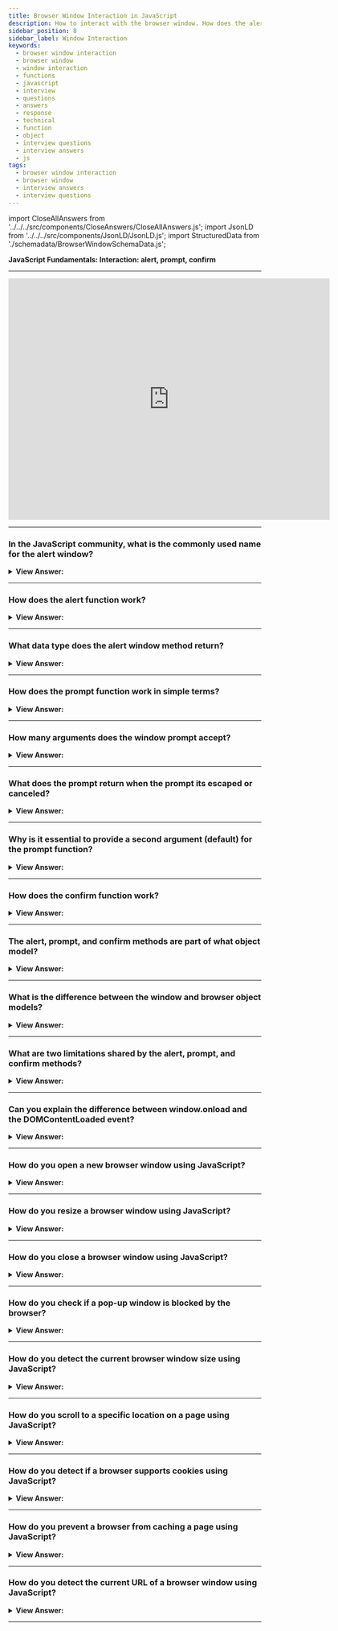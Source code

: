 ```yaml
---
title: Browser Window Interaction in JavaScript
description: How to interact with the browser window. How does the alert function work? How many arguments does the prompt function accept? Frontend Interview Questions
sidebar_position: 8
sidebar_label: Window Interaction
keywords:
  - browser window interaction
  - browser window
  - window interaction
  - functions
  - javascript
  - interview
  - questions
  - answers
  - response
  - technical
  - function
  - object
  - interview questions
  - interview answers
  - js
tags:
  - browser window interaction
  - browser window
  - interview answers
  - interview questions
---
```


import CloseAllAnswers from '../../../src/components/CloseAnswers/CloseAllAnswers.js';
import JsonLD from '../../../src/components/JsonLD/JsonLD.js';
import StructuredData from './schemadata/BrowserWindowSchemaData.js';

<JsonLD data={StructuredData} />

<head>
  <title>Browser Window Interaction | JavaScript Frontend Interview</title>
</head>

**JavaScript Fundamentals: Interaction: alert, prompt, confirm**

---

<div class='videoWrapper'>
<iframe
    width="640"
    height="480"
    src="https://www.youtube.com/embed/0a9rQQfgPh0"
    frameborder="0"
    allow="autoplay; encrypted-media"
    allowfullscreen
>
</iframe>
</div>

---

<CloseAllAnswers />

### In the JavaScript community, what is the commonly used name for the alert window?

<details>
  <summary><strong>View Answer:</strong></summary>
  <div>
  <div><strong>Interview Response:</strong> The JavaScript alert window is commonly referred to as an "alert box", "pop-up" or “modal.”</div>
  </div>
</details>

---

### How does the alert function work?

<details>
  <summary><strong>View Answer:</strong></summary>
  <div>
  <div><strong>Interview Response:</strong> The alert() function in JavaScript displays a pop-up window with a message to the user. The function takes a string argument which is the message to be displayed. The alert blocks further execution of the code until the user dismisses the alert by clicking "OK".
  </div><br />
  <div><strong className="codeExample">Code Example:</strong><br /><br />

  <div></div>

```js
alert('Hello, JavaScript!');
```

  </div>
  </div>
</details>

---

### What data type does the alert window method return?

<details>
  <summary><strong>View Answer:</strong></summary>
  <div>
  <div><strong>Interview Response:</strong> The alert() window method in JavaScript does not return a specific data type or value.
  </div>
  </div>
</details>

---

### How does the prompt function work in simple terms?

<details>
  <summary><strong>View Answer:</strong></summary>
  <div>
  <div><strong>Interview Response:</strong> It shows a window with text and a request for input, then returns a string.</div><br />
  <div><strong>Technical Response:</strong> The window prompt() in JavaScript displays a pop-up window with a message and an input field, allowing the user to input a value. The function returns the value entered by the user as a string, or null if the user cancels the prompt. The window prompt() takes two optional arguments: a message string to display and a default value for the input field.
  </div><br />
  <div><strong className="codeExample">Code Example:</strong><br /><br />

  <div></div>

```javascript
let userName = prompt("Please enter your name:", "Harry Potter");

if (userName) {
    console.log(`Hello, ${userName}!`);
} else {
    console.log("No name entered.");
}
```

In this example, the `prompt()` function displays a dialog box asking the user to enter their name. The text "Please enter your name:" is the prompt, and "Harry Potter" is the default input text. The function returns the input from the user as a string. If the user clicks "OK" without entering a name, or if the user clicks "Cancel", the function returns `null`.

Please **note** that `prompt()` is a method of the `window` object and only works in the browser environment, it won't work in server-side JavaScript environments like Node.js.

Also, the usage of `prompt` is not recommended for modern web development practices due to usability and user experience concerns. It blocks the browser interaction until the user responds which creates a bad user experience, and moreover, some browsers may also ignore these dialogs. Consider using more user-friendly interfaces like form controls or modal windows for user input.

  </div>
  </div>
</details>

---

### How many arguments does the window prompt accept?

<details>
  <summary><strong>View Answer:</strong></summary>
  <div>
  <div><strong>Interview Response:</strong> The window prompt accepts two arguments: a message to display and a default value for the input field.</div><br />
  <div><strong className="codeExample">Code Example:</strong><br /><br />

  <div></div>

```js
// the brackets denote that the parameter is not required 

result = prompt(title, [default]);
```

  </div>
  </div>
</details>

---

### What does the prompt return when the prompt its escaped or canceled?

<details>
  <summary><strong>View Answer:</strong></summary>
  <div>
  <div><strong>Interview Response:</strong> When the prompt is canceled or escaped, the window prompt returns null.</div>
  </div>
</details>

---

### Why is it essential to provide a second argument (default) for the prompt function?

<details>
  <summary><strong>View Answer:</strong></summary>
  <div>
  <div><strong>Interview Response:</strong> Providing a second argument, or default, for the prompt function in JavaScript is essential because it provides an initial value for the input field. This approach ensures that the browser (internet explorer) does not return undefined.
  </div><br />
  <div><strong>Technical Response:</strong> There is a chance that the user is using a browser such as Internet Explorer, which returns undefined if there is no default. This action could have ramifications that could affect the application adversely.
  </div>
  </div>
</details>

---

### How does the confirm function work?

<details>
  <summary><strong>View Answer:</strong></summary>
  <div>
  <div><strong>Interview Response:</strong> Confirm produces a window with a Boolean question of OK and Cancel. Ok returns true, and Cancel returns false.</div><br />
  <div><strong>Technical Response:</strong> The confirm function shows a modal window with a question and two buttons: OK and Cancel. The result is true if OK is pressed and false otherwise.
  </div><br />
  <div><strong className="codeExample">Code Example:</strong><br /><br />

  <div></div>

```js
let isBoss = confirm('Are you the boss?');

console.log(isBoss); // true if OK is pressed and false otherwise
```

  </div>
  </div>
</details>

---

### The alert, prompt, and confirm methods are part of what object model?

<details>
  <summary><strong>View Answer:</strong></summary>
  <div>
  <div><strong>Interview Response:</strong> The alert(), prompt(), and confirm() methods are part of the Window object in the Browser Object Model (BOM).</div><br />
  <div><strong>Technical Response:</strong> The alert, prompt, and confirm methods belong to the Browser Object Model. It is commonly called the BOM.
  </div>
  </div>
</details>

---

### What is the difference between the window and browser object models?

<details>
  <summary><strong>View Answer:</strong></summary>
  <div>
  <div><strong>Interview Response:</strong> The Window Object Model (WOM) focuses on the browser's window, while the Browser Object Model (BOM) encompasses the entire browser environment, including the Window object.
  </div>
  </div>
</details>

---

### What are two limitations shared by the alert, prompt, and confirm methods?

<details>
  <summary><strong>View Answer:</strong></summary>
  <div>
  <div><strong>Interview Response:</strong> Two limitations shared by the alert, prompt, and confirm methods in JavaScript are that they are blocking, which means they pause the execution of code until the user responds, and they have limited to no styling options. We have no control over the position and look of the modal window.</div><br />
  <div><strong>Technical Response:</strong><br /><br />
    <ol>
      <li>The browser determines the exact location of the modal window. Usually, it is in the center.</li>
      <li>The exact look of the window also depends on the browser, and we cannot modify it.</li>
      </ol>
  </div>
  </div>
</details>

---

### Can you explain the difference between window.onload and the DOMContentLoaded event?

<details>
  <summary><strong>View Answer:</strong></summary>
  <div>
  <div><strong>Interview Response:</strong> window.onload activates after the whole page, including external resources, finishes loading. DOMContentLoaded occurs when the DOM is ready, but may not wait for images and other external resources to finish loading.
  </div>
  </div>
</details>

---

### How do you open a new browser window using JavaScript?

<details>
  <summary><strong>View Answer:</strong></summary>
  <div>
  <div><strong>Interview Response:</strong> You can use the window.open() method in JavaScript, providing the URL and target ('_blank' for a new window) as arguments to open a new browser window.
  </div><br />
  <div><strong className="codeExample">Code Example:</strong><br /><br />

  <div></div>

```javascript
// Opens a new window and navigates it to a specific URL
let newWindow = window.open('https://www.example.com', '_blank');

// Checks if the new window was blocked
if(newWindow === null || typeof(newWindow)=='undefined'){ 
   alert('Please disable your pop-up blocker and click the "Open" link again.'); 
} else { 
   newWindow.focus();
}
```

In this code:

- `window.open('https://www.example.com', '_blank')` opens a new window or tab (depending on the user's browser settings) and loads '<https://www.example.com>' in it. '_blank' is used to specify that a new window or tab should be opened.
- The `if` condition checks whether the pop-up window was blocked. If the pop-up was blocked, `window.open()` will return `null` or `undefined`.
- `newWindow.focus()` brings the new window or tab to the front.

Please note, as this function can be misused to open unwanted pop-ups, some browsers and pop-up blockers may restrict its usage. Ensure to use this method in a way that enhances user experience and respects user preferences.

  </div>
  </div>
</details>

---

### How do you resize a browser window using JavaScript?

<details>
  <summary><strong>View Answer:</strong></summary>
  <div>
  <div><strong>Interview Response:</strong> You can use the window.resizeTo() method to resize a browser window. It takes two arguments, the width, and height of the window in pixels.
  </div><br />
  <div><strong className="codeExample">Here's a simple example:</strong><br /><br />

  <div></div>

```javascript
// Resizing the window to a width of 500px and a height of 400px
window.resizeTo(500, 400);
```

In this example, `window.resizeTo(500, 400);` resizes the current window to 500 pixels wide and 400 pixels tall.

Please note, the `resizeTo()` method might not work as expected in all modern browsers due to user preferences and browser settings. Some browsers might not support this method, or they might only support it if the window was originally opened with JavaScript using `window.open()`. The usage of such methods that manipulate the user's browser window are generally considered a bad practice as it takes control away from the user.

  </div>
  </div>
</details>

---

### How do you close a browser window using JavaScript?

<details>
  <summary><strong>View Answer:</strong></summary>
  <div>
  <div><strong>Interview Response:</strong> You can use the window.close() method to close the current browser window.
  </div><br />
  <div><strong className="codeExample">Code Example:</strong><br /><br />

  <div></div>

```html
<!DOCTYPE html>
<html>
<head>
<title>Close Window</title>
</head>
<body>
<h1>Close Window</h1>
<button onclick="closeWindow()">Close Window</button>
<script>
function closeWindow() {
  window.close();
}
</script>
</body>
</html>

```

  </div>
  </div>
</details>

---

### How do you check if a pop-up window is blocked by the browser?

<details>
  <summary><strong>View Answer:</strong></summary>
  <div>
  <div><strong>Interview Response:</strong> In JavaScript, you can check if a pop-up window is blocked by the browser by testing if window.open() returns null or undefined. If it does, the pop-up was blocked.
  </div><br />
  <div><strong className="codeExample">Code Example:</strong><br /><br />

  <div></div>

```javascript
let newWindow = window.open('https://www.example.com', '_blank');

if (newWindow === null || typeof(newWindow) == 'undefined') {
    console.log('The pop-up was blocked.');
} else {
    console.log('The pop-up was not blocked.');
    newWindow.focus();
}
```

  </div>
  </div>

</details>

---

### How do you detect the current browser window size using JavaScript?

<details>
  <summary><strong>View Answer:</strong></summary>
  <div>
  <div><strong>Interview Response:</strong> You can use the window.innerWidth and window.innerHeight properties to get the current size of the browser window.
  </div><br />
  <div><strong className="codeExample">Code Example:</strong><br /><br />

  <div></div>

```javascript
let windowWidth = window.innerWidth;
let windowHeight = window.innerHeight;

console.log(`Current window width is ${windowWidth} pixels and height is ${windowHeight} pixels.`);
```

Please note that `innerWidth` and `innerHeight` include the width and height of the scrollbar if it's visible. If you need the width and height without the scrollbar, you can use `document.documentElement.clientWidth` and `document.documentElement.clientHeight` respectively.

  </div>
  </div>
</details>

---

### How do you scroll to a specific location on a page using JavaScript?

<details>
  <summary><strong>View Answer:</strong></summary>
  <div>
  <div><strong>Interview Response:</strong> You can use the window.scrollTo() method to scroll to a specific location on a page. It takes two arguments, the x and y coordinates of the location to scroll to.
  </div>
  </div>
</details>

---

### How do you detect if a browser supports cookies using JavaScript?

<details>
  <summary><strong>View Answer:</strong></summary>
  <div>
  <div><strong>Interview Response:</strong> You can use the navigator.cookieEnabled property to detect if a browser supports cookies. It returns a boolean value indicating whether cookies are enabled. To manually detect if a browser supports cookies using JavaScript, you can create a test cookie, and then check if it exists and delete it afterward.
  </div>
  </div>
</details>

---

### How do you prevent a browser from caching a page using JavaScript?

<details>
  <summary><strong>View Answer:</strong></summary>
  <div>
  <div><strong>Interview Response:</strong> You can use the Cache-Control and Pragma headers in the HTTP response to prevent a browser from caching a page. Alternatively, you can append a random query string to the URL of the page.
  </div>
  </div>
</details>

---

### How do you detect the current URL of a browser window using JavaScript?

<details>
  <summary><strong>View Answer:</strong></summary>
  <div>
  <div><strong>Interview Response:</strong> You can use the window.location.href property to get the current URL of a browser window.
  </div>
  </div>
</details>

---
